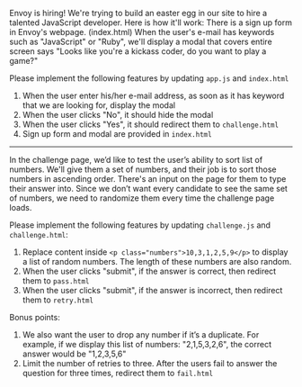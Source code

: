 Envoy is hiring! We're trying to build an easter egg in our site to hire a talented JavaScript developer.
Here is how it'll work:
There is a sign up form in Envoy's webpage. (index.html) When the user's e-mail has keywords such as "JavaScript" or "Ruby", we'll display a modal that covers entire screen says "Looks like you're a kickass coder, do you want to play a game?"

Please implement the following features by updating `app.js` and `index.html`

1. When the user enter his/her e-mail address, as soon as it has keyword that we are looking for, display the modal
2. When the user clicks "No", it should hide the modal
3. When the user clicks "Yes", it should redirect them to `challenge.html`
4. Sign up form and modal are provided in `index.html`

---
In the challenge page, we’d like to test the user’s ability to sort list of numbers. We'll give them a set of numbers, and their job is to sort those numbers in ascending order. There's an input on the page for them to type their answer into. Since we don’t want every candidate to see the same set of numbers, we need to randomize them every time the challenge page loads.

Please implement the following features by updating `challenge.js` and `challenge.html`:

1. Replace content inside `<p class="numbers">10,3,1,2,5,9</p>` to display a list of random numbers. The length of these numbers are also random.
2. When the user clicks "submit", if the answer is correct, then redirect them to `pass.html`
3. When the user clicks "submit", if the answer is incorrect, then redirect them to `retry.html`

Bonus points:
1. We also want the user to drop any number if it’s a duplicate. For example, if we display this list of numbers: "2,1,5,3,2,6", the correct answer would be "1,2,3,5,6"
2. Limit the number of retries to three. After the users fail to answer the question for three times, redirect them to `fail.html`
